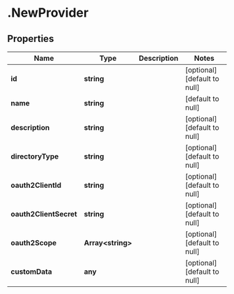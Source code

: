 # .NewProvider

## Properties
Name | Type | Description | Notes
------------ | ------------- | ------------- | -------------
**id** | **string** |  | [optional] [default to null]
**name** | **string** |  | [default to null]
**description** | **string** |  | [optional] [default to null]
**directoryType** | **string** |  | [optional] [default to null]
**oauth2ClientId** | **string** |  | [optional] [default to null]
**oauth2ClientSecret** | **string** |  | [optional] [default to null]
**oauth2Scope** | **Array&lt;string&gt;** |  | [optional] [default to null]
**customData** | **any** |  | [optional] [default to null]


